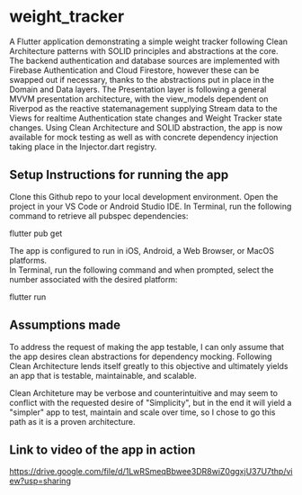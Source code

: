 # weight_tracker

A Flutter application demonstrating a simple weight tracker following Clean Architecture patterns with SOLID principles and abstractions at the core.  The backend authentication and database sources are implemented with Firebase Authentication and Cloud Firestore, however these can be swapped out if necessary, thanks to the abstractions put in place in the Domain and Data layers. The Presentation layer is following a general MVVM presentation architecture, with the view_models dependent on Riverpod as the reactive statemanagement supplying Stream data to the Views for realtime Authentication state changes and Weight Tracker state changes.  Using Clean Architecture and SOLID abstraction, the app is now available for mock testing as well as with concrete dependency injection taking place in the Injector.dart registry.

## Setup Instructions for running the app

Clone this Github repo to your local development environment.
Open the project in your VS Code or Android Studio IDE.
In Terminal, run the following command to retrieve all pubspec dependencies:

flutter pub get

The app is configured to run in iOS, Android, a Web Browser, or MacOS platforms.  
In Terminal, run the following command and when prompted, select the number associated with the desired platform:

flutter run

## Assumptions made

To address the request of making the app testable, I can only assume that the app desires clean abstractions for dependency mocking.  Following Clean Architecture lends itself greatly to this objective and ultimately yields an app that is testable, maintainable, and scalable.

Clean Architeture may be verbose and counterintuitive and may seem to conflict with the requested desire of "Simplicity", but in the end it will yield a "simpler" app to test, maintain and scale over time, so I chose to go this path as it is a proven architecture.


## Link to video of the app in action

https://drive.google.com/file/d/1LwRSmeqBbwee3DR8wiZ0ggxjU37U7thp/view?usp=sharing
